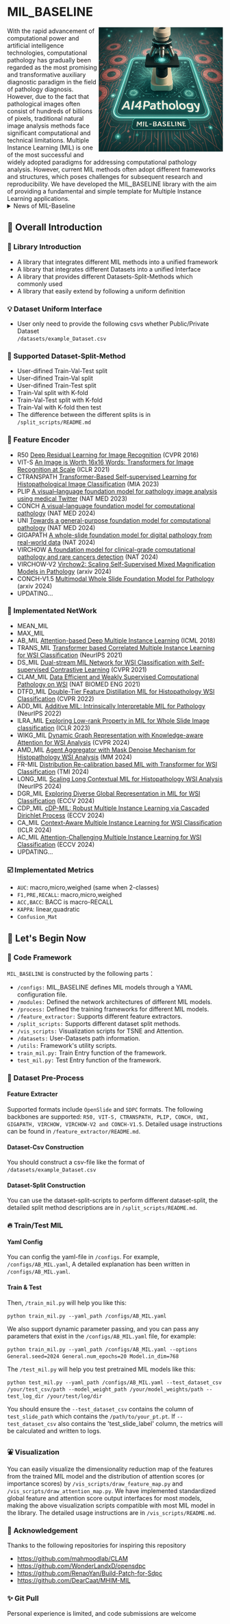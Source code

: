 # MIL_BASELINE 
<img src="https://github.com/lingxitong/MIL_BASELINE/blob/main/Logo.png"  width="290px" align="right" />
With the rapid advancement of computational power and artificial intelligence technologies, computational pathology has gradually been regarded as the most promising and transformative auxiliary diagnostic paradigm in the field of pathology diagnosis. However, due to the fact that pathological images often consist of hundreds of billions of pixels, traditional natural image analysis methods face significant computational and technical limitations. Multiple Instance Learning (MIL) is one of the most successful and widely adopted paradigms for addressing computational pathology analysis. However, current MIL methods often adopt different frameworks and structures, which poses challenges for subsequent research and reproducibility. We have developed the MIL_BASELINE library with the aim of providing a fundamental and simple template for Multiple Instance Learning applications.


<details>
<summary>News of MIL-Baseline</summary>

**2025-1-10**
fix bug of MIL_BASELINE, update visualization tools, add new MIL methods, add new dataset split methods

**2024-11-24**
update `mil-finetuning` (gate_ab_mil,ab_mil) for rrt_mil

**2024-10-12**
fix bug of `Ctranspath` feature encoder
  
**2024-10-02**
add `FR_MIL` Implement

**2024-08-20**
fix bug of early-stop
  
**2024-07-27**
fix bug of plip-transforms
  
**2024-07-21**
fix bug of DTFD-MIL
fix bug of test_mil.py

**2024-07-20**
fix bug of all MIL-models expect DTFD-MIL
</details>
  
## :memo: **Overall Introduction**
### :bookmark: Library Introduction
* A library that integrates different MIL methods into a unified framework
* A library that integrates different Datasets into a unified Interface
* A library that provides different Datasets-Split-Methods which commonly used
* A library that easily extend by following a uniform definition

### :bulb: Dataset Uniform Interface
* User only need to provide the following csvs whether Public/Private Dataset<br/>
  `/datasets/example_Dataset.csv`
  
### :closed_umbrella: Supported Dataset-Split-Method
* User-difined Train-Val-Test split
* User-difined Train-Val split
* User-difined Train-Test split
* Train-Val split with K-fold
* Train-Val-Test split with K-fold
* Train-Val with K-fold then test
* The difference between the different splits is in   `/split_scripts/README.md`

### :triangular_ruler: Feature Encoder
* R50 [Deep Residual Learning for Image Recognition](https://openaccess.thecvf.com/content_cvpr_2016/html/He_Deep_Residual_Learning_CVPR_2016_paper.html) (CVPR 2016)
* VIT-S [An Image is Worth 16x16 Words: Transformers for Image Recognition at Scale](https://arxiv.org/pdf/2010.11929) (ICLR 2021)
* CTRANSPATH [Transformer-Based Self-supervised Learning for Histopathological Image Classification](https://link.springer.com/chapter/10.1007/978-3-030-87237-3_18) (MIA 2023)
* PLIP [A visual–language foundation model for pathology image analysis using medical Twitter](https://www.nature.com/articles/s41591-023-02504-3) (NAT MED 2023)
* CONCH [A visual-language foundation model for computational pathology](https://www.nature.com/articles/s41591-024-02856-4) (NAT MED 2024)
* UNI [Towards a general-purpose foundation model for computational pathology](https://www.nature.com/articles/s41591-024-02857-3) (NAT MED 2024)
* GIGAPATH [A whole-slide foundation model for digital pathology from real-world data](https://www.nature.com/articles/s41586-024-07441-w) (NAT 2024)
* VIRCHOW [A foundation model for clinical-grade computational pathology and rare cancers detection](https://www.nature.com/articles/s41591-024-03141-0) (NAT 2024)
* VIRCHOW-V2 [Virchow2: Scaling Self-Supervised Mixed Magnification Models in Pathology](https://arxiv.org/pdf/2408.00738) (arxiv 2024)
* CONCH-V1.5 [Multimodal Whole Slide Foundation Model for Pathology](https://arxiv.org/abs/2411.19666) (arxiv 2024)
* UPDATING...

###  :gem: Implementated NetWork
* MEAN_MIL
* MAX_MIL
* AB_MIL [Attention-based Deep Multiple Instance Learning](https://arxiv.org/abs/1802.04712) (ICML 2018)
* TRANS_MIL [Transformer based Correlated Multiple Instance Learning for WSI Classification](https://arxiv.org/abs/2106.00908) (NeurIPS 2021)
* DS_MIL [Dual-stream MIL Network for WSI Classification with Self-supervised Contrastive Learning](https://arxiv.org/abs/2011.08939) (CVPR 2021)
* CLAM_MIL [Data Efficient and Weakly Supervised Computational Pathology on WSI](https://arxiv.org/abs/2004.09666) (NAT BIOMED ENG 2021)
* DTFD_MIL [Double-Tier Feature Distillation MIL for Histopathology WSI Classification](https://arxiv.org/abs/2203.12081) (CVPR 2022)
* ADD_MIL [Additive MIL: Intrinsically Interpretable MIL for Pathology](https://arxiv.org/pdf/2206.01794) (NeurIPS 2022)
* ILRA_MIL [Exploring Low-rank Property in MIL for Whole Slide Image classification](https://openreview.net/pdf?id=01KmhBsEPFO) (ICLR 2023)
* WIKG_MIL [Dynamic Graph Representation with Knowledge-aware Attention for WSI Analysis](https://arxiv.org/abs/2403.07719) (CVPR 2024)
* AMD_MIL [Agent Aggregator with Mask Denoise Mechanism for Histopathology WSI Analysis](https://dl.acm.org/doi/10.1145/3664647.3681425) (MM 2024)
* FR-MIL [Distribution Re-calibration based MIL with Transformer for WSI Classification](https://ieeexplore.ieee.org/abstract/document/10640165) (TMI 2024)
* LONG_MIL [Scaling Long Contextual MIL for Histopathology WSI Analysis](https://arxiv.org/abs/2311.12885) (NeurIPS 2024) 
* DGR_MIL [Exploring Diverse Global Representation in MIL for WSI Classification](https://arxiv.org/abs/2407.03575) (ECCV 2024) 
* CDP_MIL [cDP-MIL: Robust Multiple Instance Learning via Cascaded Dirichlet Process](https://arxiv.org/abs/2407.11448) (ECCV 2024)
* CA_MIL [Context-Aware Multiple Instance Learning for WSI Classification](https://arxiv.org/pdf/2305.05314) (ICLR 2024)
* AC_MIL [Attention-Challenging Multiple Instance Learning for WSI Classification](https://arxiv.org/pdf/2311.07125) (ECCV 2024)
* UPDATING...

### ☑️  Implementated Metrics
* `AUC`: macro,micro,weighed (same when 2-classes)
* `F1,PRE,RECALL`: macro,micro,weighed
* `ACC,BACC`: BACC is macro-RECALL
* `KAPPA`: linear,quadratic
* `Confusion_Mat`


## :orange_book: Let's Begin Now
### 🔨 **Code Framework**
`MIL_BASELINE` is constructed by the following parts：
- `/configs:` MIL_BASELINE defines MIL models through a YAML configuration file.
- `/modules:` Defined the network architectures of different MIL models.
- `/process:` Defined the training frameworks for different MIL models.
- `/feature_extractor:` Supports different feature extractors.
- `/split_scripts:` Supports different dataset split methods.
- `/vis_scripts:` Visualization scripts for TSNE and Attention.
- `/datasets:` User-Datasets path information.
- `/utils:` Framework's utility scripts.
- `train_mil.py:` Train Entry function of the framework.
- `test_mil.py:` Test Entry function of the framework.


### 📁 **Dataset Pre-Process**
#### **Feature Extracter**
Supported formats include `OpenSlide` and `SDPC` formats. The following backbones are supported: `R50, VIT-S, CTRANSPATH, PLIP, CONCH, UNI, GIGAPATH, VIRCHOW, VIRCHOW-V2 and CONCH-V1.5`. Detailed usage instructions can be found in `/feature_extractor/README.md`.

#### **Dataset-Csv Construction**
You should construct a csv-file like the format of `/datasets/example_Dataset.csv`

#### **Dataset-Split Construction**
You can use the dataset-split-scripts to perform different dataset-split, the detailed split method descriptions are in `/split_scripts/README.md`.


### :fire: **Train/Test MIL**
#### **Yaml Config**
You can config the yaml-file in `/configs`. For example, `/configs/AB_MIL.yaml`, A detailed explanation has been written in  `/configs/AB_MIL.yaml`. 
#### **Train & Test**
Then, `/train_mil.py` will help you like this:
``` shell
python train_mil.py --yaml_path /configs/AB_MIL.yaml 
```
We also support dynamic parameter passing, and you can pass any parameters that exist in the `/configs/AB_MIL.yaml` file, for example:
``` shell
python train_mil.py --yaml_path /configs/AB_MIL.yaml --options General.seed=2024 General.num_epochs=20 Model.in_dim=768
```
The `/test_mil.py` will help you test pretrained MIL models like this:
``` shell
python test_mil.py --yaml_path /configs/AB_MIL.yaml --test_dataset_csv /your/test_csv/path --model_weight_path /your/model_weights/path --test_log_dir /your/test/log/dir
```
You should ensure the `--test_dataset_csv` contains the column of `test_slide_path` which contains the `/path/to/your_pt.pt`. If `--test_dataset_csv` also contains the 'test_slide_label' column, the metrics will be calculated and written to logs.


### :fountain: **Visualization**
You can easily visualize the dimensionality reduction map of the features from the trained MIL model and the distribution of attention scores (or importance scores) by `/vis_scripts/draw_feature_map.py` and `/vis_scripts/draw_attention_map.py`. We have implemented standardized global feature and attention score output interfaces for most models, making the above visualization scripts compatible with most MIL model in the library. The detailed usage instructions are in `/vis_scripts/README.md`.


### :beers: **Acknowledgement**
Thanks to the following repositories for inspiring this repository
  - https://github.com/mahmoodlab/CLAM
  - https://github.com/WonderLandxD/opensdpc
  - https://github.com/RenaoYan/Build-Patch-for-Sdpc
  - https://github.com/DearCaat/MHIM-MIL

### :sparkles: **Git Pull**
Personal experience is limited, and code submissions are welcome 
